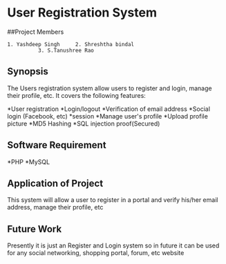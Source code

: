 # User Registration System
##Project Members
```
1. Yashdeep Singh     2. Shreshtha bindal
          3. S.Tanushree Rao
```
## Synopsis

The Users registration system allow users to register and login, manage their profile, etc.
It covers the following features:

*User registration
*Login/logout
*Verification of email address
*Social login (Facebook, etc)
*session
*Manage user's profile
*Upload profile picture
*MD5 Hashing
*SQL injection proof(Secured)

## Software Requirement
 *PHP
 *MySQL
 
## Application of Project
 This system will allow a user to register in a portal and verify his/her email address, manage their profile, etc
 
## Future Work
  Presently it is just an Register and Login system so in future it can be used for any social networking, shopping portal, forum, etc website
